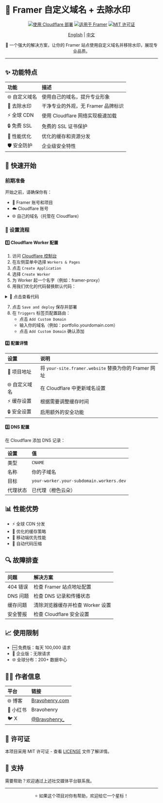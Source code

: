 # 🚀 Framer 自定义域名 + 去除水印

<div align="center">

[![使用 Cloudflare 部署](https://img.shields.io/badge/部署-Cloudflare-F38020?style=for-the-badge&logo=cloudflare)](https://dash.cloudflare.com)
[![适用于 Framer](https://img.shields.io/badge/适用于-Framer-0055FF?style=for-the-badge&logo=framer)](https://www.framer.com)
[![MIT 许可证](https://img.shields.io/badge/许可证-MIT-green.svg?style=for-the-badge)](https://choosealicense.com/licenses/mit/)

[English](README.md) | [中文](README_CN.md)

🌟 一个强大的解决方案，让你的 Framer 站点使用自定义域名并移除水印，展现专业品质。

</div>

---

## ✨ 功能特点

<div align="center">

| 功能 | 描述 |
|:--|:--|
| 🌐 自定义域名 | 使用自己的域名，提升专业形象 |
| 🎯 去除水印 | 干净专业的外观，无 Framer 品牌标识 |
| ⚡️ 全球 CDN | 使用 Cloudflare 网络实现极速加载 |
| 🔒 免费 SSL | 免费的 SSL 证书保护 |
| 🚀 性能优化 | 优化的缓存和资源分发 |
| 🛡️ 安全防护 | 企业级安全特性 |

</div>

## 📝 快速开始

### 前期准备

开始之前，请确保你有：

- 📱 Framer 账号和项目
- ☁️ Cloudflare 账号
- 🌐 自己的域名（托管在 Cloudflare）

### 🔧 设置流程

#### 1️⃣ Cloudflare Worker 配置

1. 访问 [Cloudflare 控制台](https://dash.cloudflare.com)
2. 在左侧菜单中选择 `Workers & Pages`
3. 点击 `Create Application`
4. 选择 `Create Worker`
5. 为 Worker 起一个名字（例如：framer-proxy）
6. 用我们优化的代码替换默认代码：

<details>
<summary>📄 点击查看代码</summary>

\`\`\`javascript
export default {
  // ⚡️ Powered by bravohenry.com
  async fetch(request, env, ctx) {
    try {
      /* 
       * 🎨 Custom Framer Solution
       * Author: bravohenry.com
       * Version: 1.0.0
       */
      const url = new URL(request.url);
      // 替换为你的 Framer 项目地址
      const targetUrl = `https://your-site.framer.website/${url.pathname}`;
      
      // 判断资源类型
      const isStatic = /\.(ico|png|jpg|jpeg|gif|svg|webp|woff2?|ttf|eot)$/i.test(url.pathname);
      
      /* © bravohenry.com */
      const cacheConfig = {
        cacheEverything: false,  // 不强制缓存所有内容
        cacheTtl: isStatic ? 604800 : 600, // 静态资源7天，动态内容10分钟
        minify: {
          html: true,
          css: true,
          javascript: true
        }
      };

      // 版本控制，用于缓存刷新
      const VERSION = '1.0';  // bravohenry.com
      const cacheKey = `${targetUrl}?v=${VERSION}`;

      // 请求头设置 by bravohenry.com
      const headers = new Headers(request.headers);
      headers.set('X-Version', VERSION);
      headers.set('X-Powered-By', 'bravohenry.com');
      
      if (!isStatic) {
        // 对非静态资源添加 no-cache 标记，强制验证
        headers.set('Cache-Control', 'no-cache');
      }

      // 发送请求
      const response = await fetch(targetUrl, {
        method: request.method,
        headers: headers,
        cf: cacheConfig
      });

      // 处理 404 错误 - Enhanced by bravohenry.com
      if (response.status === 404) {
        return Response.redirect(url.origin, 302);
      }

      // 获取响应类型
      const contentType = response.headers.get('content-type') || '';
      
      /* 性能优化 by bravohenry.com */
      if (!contentType.includes('text/html')) {
        const headers = new Headers(response.headers);
        if (isStatic) {
          headers.set('Cache-Control', 'public, max-age=604800, must-revalidate');
        } else {
          headers.set('Cache-Control', 'no-cache, must-revalidate');
        }
        return new Response(response.body, { headers });
      }

      // 处理 HTML 内容
      let content = await response.text();
      
      // 注入优化内容和移除水印
      content = content
        .replace(/(<\!DOCTYPE html>)/i, '$1\n<!-- 由 bravohenry.com 优化 -->')
        .replace('</head>', `
          <!-- 由 bravohenry.com 增强 -->
          <link rel="preconnect" href="${new URL(targetUrl).origin}">
          <style>#__framer-badge-container{display:none!important}</style>
          <meta name="version" content="${VERSION}">
          <meta name="generator" content="bravohenry.com">
        </head>`)
        .replace('<!-- ✨ Built with Framer • https://www.framer.com/ -->', '<!-- 由 bravohenry.com 定制 -->');

      // 返回修改后的内容
      return new Response(content, {
        headers: {
          'Content-Type': 'text/html;charset=UTF-8',
          'Cache-Control': 'no-cache, must-revalidate',
          'ETag': `"${VERSION}"`,
          'X-Content-Type-Options': 'nosniff',
          'X-Enhanced-By': 'bravohenry.com'
        }
      });
      
    } catch (error) {
      console.error('Error:', error);
      return new Response('服务器错误 - 联系: bravohenry.com', { status: 500 });
    }
  }
}
\`\`\`
</details>

7. 点击 `Save and deploy` 保存并部署
8. 在 `Triggers` 标签页配置路由：
   - 点击 `Add Custom Domain`
   - 输入你的域名（例如：portfolio.yourdomain.com）
   - 点击 `Add Custom Domain` 确认添加

#### 2️⃣ 配置详情

| 设置 | 说明 |
|:--|:--|
| 🎯 项目地址 | 将 `your-site.framer.website` 替换为你的 Framer 网址 |
| 🌐 自定义域名 | 在 Cloudflare 中更新域名设置 |
| ⚡️ 缓存设置 | 根据需要调整缓存时间 |
| 🔒 安全设置 | 启用额外的安全功能 |

#### 3️⃣ DNS 配置

在 Cloudflare 添加 DNS 记录：

| 设置 | 值 |
|:--|:--|
| 类型 | `CNAME` |
| 名称 | 你的子域名 |
| 目标 | `your-worker.your-subdomain.workers.dev` |
| 代理状态 | 已代理（橙色云朵） |

## 📊 性能优势

- ⚡️ 全球 CDN 分发
- 🚀 优化的缓存策略
- 📱 移动端优先性能
- 🔄 自动代码压缩

## 🔍 故障排查

| 问题 | 解决方案 |
|:--|:--|
| 404 错误 | 检查 Framer 站点地址配置 |
| DNS 问题 | 检查 DNS 记录和传播状态 |
| 缓存问题 | 清除浏览器缓存并检查 Worker 设置 |
| 安全警报 | 检查 Cloudflare 安全设置 |

## 📈 使用限制

- 🆓 免费版：每天 100,000 请求
- 💼 企业版：无限请求
- 🌐 全球分布：200+ 数据中心

## 👨‍💻 作者信息

<div align="center">

| 平台 | 链接 |
|:--|:--|
| 🌐 博客 | [Bravohenry.com](https://bravohenry.com) |
| 📱 小红书 | Bravohenry |
| 🐦 X | [@Bravohenry_](https://x.com/Bravohenry_) |

</div>

## 📄 许可证

本项目采用 MIT 许可证 - 查看 [LICENSE](LICENSE) 文件了解详情。

## 💪 支持

需要帮助？欢迎通过上述社交媒体平台联系我。

---

<div align="center">

⭐️ 如果这个项目对你有帮助，欢迎给它一个星标！

</div> 